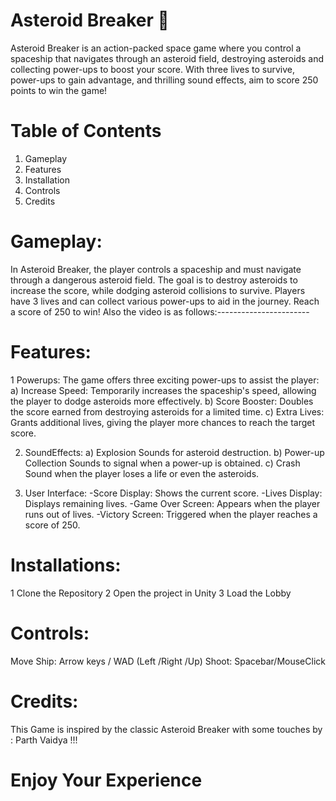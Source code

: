 # Asteroid Breaker 🚀
Asteroid Breaker is an action-packed space game where you control a spaceship that navigates through an asteroid field, destroying asteroids and collecting power-ups to boost your score. With three lives to survive, power-ups to gain advantage, and thrilling sound effects, aim to score 250 points to win the game!

# Table of Contents
1. Gameplay
2. Features
3. Installation
4. Controls
5. Credits

# Gameplay:
In Asteroid Breaker, the player controls a spaceship and must navigate through a dangerous asteroid field. The goal is to destroy asteroids to increase the score, while dodging asteroid collisions to survive. Players have 3 lives and can collect various power-ups to aid in the journey. Reach a score of 250 to win!
Also the video is as follows:-----------------------

# Features:
1 Powerups:
The game offers three exciting power-ups to assist the player:
a) Increase Speed: Temporarily increases the spaceship's speed, allowing the player to dodge asteroids more effectively.
b) Score Booster: Doubles the score earned from destroying asteroids for a limited time.
c) Extra Lives: Grants additional lives, giving the player more chances to reach the target score.

2) SoundEffects:
a) Explosion Sounds for asteroid destruction.
b) Power-up Collection Sounds to signal when a power-up is obtained.
c) Crash Sound when the player loses a life or even the asteroids.

3) User Interface:
-Score Display: Shows the current score.
-Lives Display: Displays remaining lives.
-Game Over Screen: Appears when the player runs out of lives.
-Victory Screen: Triggered when the player reaches a score of 250.

# Installations:
1 Clone the Repository
2 Open the project in Unity
3 Load the Lobby

# Controls:
Move Ship:	Arrow keys / WAD (Left /Right /Up)
Shoot:	Spacebar/MouseClick

# Credits:
This Game is inspired by the classic Asteroid Breaker with some touches by : Parth Vaidya !!!


# Enjoy Your Experience

